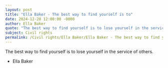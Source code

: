 ```yaml
---
layout: post
title: "Ella Baker - The best way to find yourself is to"
date: 2024-12-28 12:00:00 -0000
author: Ella Baker
quote: "The best way to find yourself is to lose yourself in the service of others."
subject: Civil rights
permalink: /Civil rights/Ella Baker/Ella Baker - The best way to find yourself is to
---
```


The best way to find yourself is to lose yourself in the service of others.

- Ella Baker

